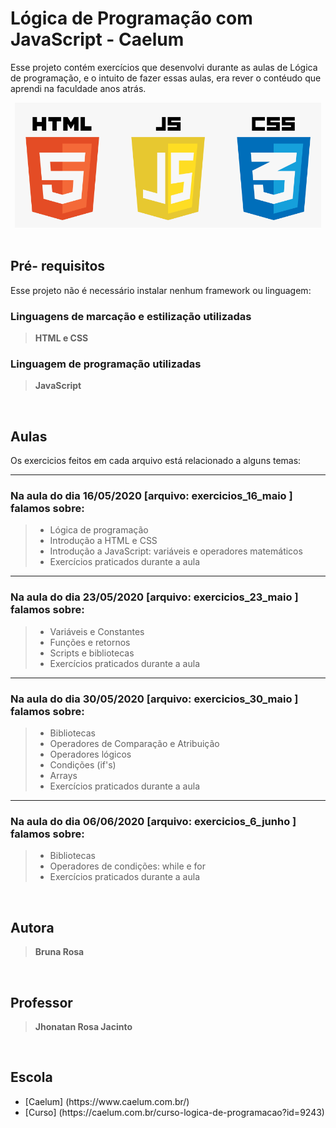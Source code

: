 <h1>Lógica de Programação com JavaScript - Caelum</h1>

Esse projeto contém exercícios que desenvolvi durante as aulas de Lógica de programação, e o intuito de fazer essas
aulas, era rever o contéudo que aprendi na faculdade anos atrás.

<center><img src="src/img/css_html_js.png" alt="Icone do JavaScript" height="200"></center>

<br>
<h2>Pré- requisitos</h2>

Esse projeto não é necessário instalar nenhum framework ou linguagem:

<h3>Linguagens de marcação e estilização utilizadas</h3>
<blockquote><b>HTML e CSS</b></blockquote>

<h3>Linguagem de programação utilizadas</h3>
<blockquote><b>JavaScript</b></blockquote>

<br>
<h2>Aulas</h2>

Os exercicios feitos em cada arquivo está relacionado a alguns temas:

<hr>
<h3>Na aula do dia 16/05/2020 [arquivo: exercicios_16_maio ] falamos sobre:</h3>
<blockquote>
    <ul>
        <li>Lógica de programação</li>
        <li>Introdução a HTML e CSS</li>
        <li>Introdução a JavaScript: variáveis e operadores matemáticos</li>
        <li>Exercícios praticados durante a aula</li>
        <ul>
</blockquote>

<hr>
<h3>Na aula do dia 23/05/2020 [arquivo: exercicios_23_maio ] falamos sobre:</h3>
<blockquote>
    <ul>
        <li>Variáveis e Constantes</li>
        <li>Funções e retornos</li>
        <li>Scripts e bibliotecas</li>
        <li>Exercícios praticados durante a aula</li>
        <ul>
</blockquote>

<hr>
<h3>Na aula do dia 30/05/2020 [arquivo: exercicios_30_maio ] falamos sobre:</h3>
<blockquote>
    <ul>
        <li>Bibliotecas</li>
        <li>Operadores de Comparação e Atribuição</li>
        <li>Operadores lógicos</li>
        <li>Condições (if's)</li>
        <li>Arrays</li>
        <li>Exercícios praticados durante a aula</li>
        <ul>
</blockquote>

<hr>
<h3>Na aula do dia 06/06/2020 [arquivo: exercicios_6_junho ] falamos sobre:</h3>
<blockquote>
    <ul>
        <li>Bibliotecas</li>
        <li>Operadores de condições: while e for</li>
        <li>Exercícios praticados durante a aula</li>
        <ul>
</blockquote>

<br>
<h2>Autora</h2>
<blockquote><b>Bruna Rosa</b></blockquote>

<br>
<h2>Professor</h2>
<blockquote><b>Jhonatan Rosa Jacinto</b></blockquote>

<br>
<h2>Escola</h2>

<ul>
    <li>[Caelum] (https://www.caelum.com.br/)</li>
    <li>[Curso] (https://caelum.com.br/curso-logica-de-programacao?id=9243)</li>
</ul>